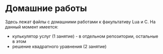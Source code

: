 # Домашние работы
Здесь лежат файлы с домашними работами к факультативу Lua и C. На данный момент имеется:
- кулькулятор услуг (1 занятие) - в отдельном репозитории, остальные в этом
- решение квадратного уравнения (2 занятие)
